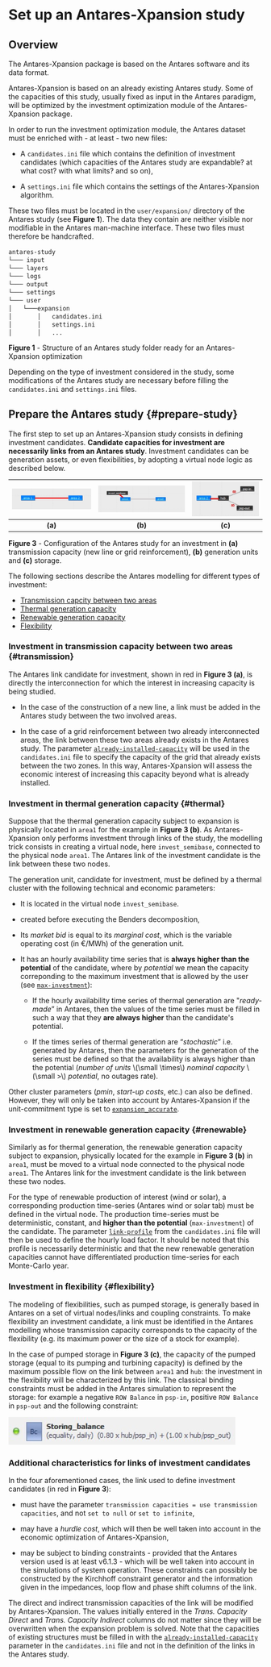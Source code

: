 # Set up an Antares-Xpansion study

## Overview

The Antares-Xpansion package is based on the Antares software and
its data format.

Antares-Xpansion is based on an already existing Antares study. Some
of the capacities of this study, usually fixed as input in the Antares
paradigm, will be optimized by the investment optimization module of the
Antares-Xpansion package.

In order to run the investment optimization module, the Antares dataset
must be enriched with - at least - two new files:

- A `candidates.ini` file which contains the definition of
  investment candidates (which capacities of the Antares study are
  expandable? at what cost? with what limits? and so on),

- A `settings.ini` file which contains the settings of the
  Antares-Xpansion algorithm.

These two files must be located in the `user/expansion/` directory of
the Antares study (see **Figure 1**). The data they contain
are neither visible nor modifiable in the Antares man-machine interface.
These two files must therefore be handcrafted.

```
antares-study
└─── input
└─── layers
└─── logs
└─── output
└─── settings
└─── user
│   └───expansion
│       │   candidates.ini
│       │   settings.ini
│       │   ...
```
**Figure 1** - Structure of an Antares study folder ready for an Antares-Xpansion optimization

Depending on the type of investment considered in the study, some modifications of the Antares study are necessary before filling the `candidates.ini` and `settings.ini` files.

## Prepare the Antares study {#prepare-study}

The first step to set up an Antares-Xpansion study consists in defining investment candidates.
**Candidate capacities for investment are
necessarily links from an Antares study**. Investment candidates can be generation assets, or even
flexibilities, by adopting a virtual node logic as described below.

| ![](../../assets/media/image6.png) | ![](../../assets/media/image7.png) | ![](../../assets/media/image8.png) |
| :--------------------------------: | :--------------------------------: | :----------------------------------: |
| **(a)**                               | **(b)**                               | **(c)**                               |

**Figure 3** - Configuration of the Antares study for an
investment in **(a)** transmission capacity (new line or grid
reinforcement), **(b)** generation units and **(c)** storage.

The following sections describe the Antares modelling for different types of investment:

  - [Transmission capcity between two areas](#transmission)
  - [Thermal generation capacity](#thermal)
  - [Renewable generation capacity](#renewable)
  - [Flexibility](#flexibility)

### Investment in transmission capacity between two areas {#transmission}

The Antares link candidate for investment, shown in red in
**Figure 3 (a)**, is directly the interconnection for which the interest
in increasing capacity is being studied.

- In the case of the construction of a new line, a link must be added
  in the Antares study between the two involved areas.

- In the case of a grid reinforcement between two already
  interconnected areas, the link between these two areas already
  exists in the Antares study. The parameter
  [`already-installed-capacity`](2-candidate-definition.md#already-installed-capa) will be used in the `candidates.ini` file to specify the capacity of the grid that already exists between the two zones. In this way, Antares-Xpansion will assess the economic interest of increasing this capacity beyond what is already installed.

### Investment in thermal generation capacity {#thermal}

Suppose that the thermal generation capacity subject to expansion is 
physically located in `area1` for the example in **Figure 3 (b)**. As Antares-Xpansion only performs investment through links of the study, the modelling trick consists in creating a virtual node, here `invest_semibase`, connected to the physical node `area1`. The Antares link of the investment candidate is the link between these two nodes.

The generation unit, candidate for investment, must be defined by a thermal cluster with
the following technical and economic parameters:

- It is located in the virtual node `invest_semibase`.

- created before executing the Benders decomposition,

- Its *market bid* is equal to its *marginal cost*, which is
  the variable operating cost (in €/MWh) of the generation
  unit.

- It has an hourly availability time series
  that is **always higher than the potential** of the candidate, where by *potential* we mean the capacity correponding to the maximum investment that is allowed by the user (see [`max-investment`](2-candidate-definition.md#max-invest)): 
  
    - If the hourly
      availability time series of thermal generation are "*ready-made*” in
      Antares, then the values of the time series must be filled in such a
      way that they **are always higher**
      than the candidate's potential. 
      
    - If the times series of thermal
      generation are “*stochastic*” i.e. generated by Antares, then the
      parameters for the generation of the series must be defined so that the availability is always higher than the potential
      (*number of units* \\(\small \times\\) *nominal capacity* \\(\small >\\) *potential*, no outages
      rate).

Other cluster parameters (*pmin*, *start-up costs*, etc.) can also be
defined. However, they will only be taken into account by
Antares-Xpansion if the unit-commitment type is set to [`expansion_accurate`](3-settings-definition.md#uc_type).

### Investment in renewable generation capacity {#renewable}

Similarly as for thermal generation, the renewable
generation capacity subject to expansion, physically located for the
example in **Figure 3 (b)** in `area1`, must be moved to a virtual node
connected to the physical node `area1`. The Antares link for the investment candidate is the link between these two nodes.

For the type of renewable production of interest (wind or solar), a corresponding
production time-series (Antares wind or solar tab) must be defined in
the virtual node. The production time-series must be deterministic,
constant, and **higher than the
potential** (`max-investment`) of the candidate. The
parameter [`link-profile`](2-candidate-definition.md#link-profile) from the `candidates.ini` file will then be used to define the
hourly load factor. It should be noted that this profile is necessarily
deterministic and that the new renewable generation capacities cannot
have differentiated production time-series for each Monte-Carlo year.

### Investment in flexibility {#flexibility}

The modeling of flexibilities, such as pumped storage, is generally based in Antares
on a set of virtual nodes/links and coupling constraints. To make
flexibility an investment candidate, a link must be identified in the
Antares modelling whose transmission capacity corresponds to the
capacity of the flexibility (e.g. its maximum power or the size
of a stock for example). 

In the case of pumped storage in
**Figure 3 (c)**, the capacity of the pumped storage (equal to its pumping
and turbining capacity) is defined by the maximum possible flow on the
link between `area1` and `hub`: the investment
in the flexibility will be characterized by this link. The classical binding
constraints must be added in the Antares simulation to represent the
storage: for example a negative `ROW Balance` in `psp-in`,
positive `ROW Balance` in `psp-out` and the following constraint:

![](../../assets/media/image9.png)

### Additional characteristics for links of investment candidates

In the four aforementioned cases, the link used to define investment
candidates (in red in **Figure 3**):

- must have the parameter  `transmission capacities = use
  transmission capacities`, and not `set to null` or `set to
  infinite`,

- may have a *hurdle cost*, which will then be well taken into account
  in the economic optimization of Antares-Xpansion,

- may be subject to binding constraints - provided that the Antares
  version used is at least v6.1.3 - which will be well taken into
  account in the simulations of system operation. These constraints
  can possibly be constructed by the Kirchhoff constraint generator
  and the information given in the impedances, loop flow and phase
  shift columns of the link.

The direct and indirect transmission capacities of the link will be
modified by Antares-Xpansion. The values initially entered in the
*Trans.* *Capacity Direct* and *Trans. Capacity Indirect* columns do not
matter since they will be overwritten when the expansion problem is
solved. Note that the capacities of existing structures must be filled
in with the [`already-installed-capacity`](2-candidate-definition.md#already-installed-capa) parameter in the `candidates.ini`
file and not in the definition of the links in the Antares
study.